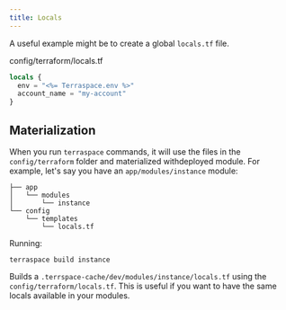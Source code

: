 ```yaml
---
title: Locals
---
```


A useful example might be to create a global `locals.tf` file.

config/terraform/locals.tf

```terraform
locals {
  env = "<%= Terraspace.env %>"
  account_name = "my-account"
}
```

## Materialization

When you run `terraspace` commands, it will use the files in the `config/terraform` folder and materialized withdeployed module.  For example, let's say you have an `app/modules/instance` module:

    ├── app
    │   └── modules
    │       └── instance
    └── config
        └── templates
            └── locals.tf

Running:

    terraspace build instance

Builds a `.terrspace-cache/dev/modules/instance/locals.tf` using the `config/terraform/locals.tf`. This is useful if you want to have the same locals available in your modules.